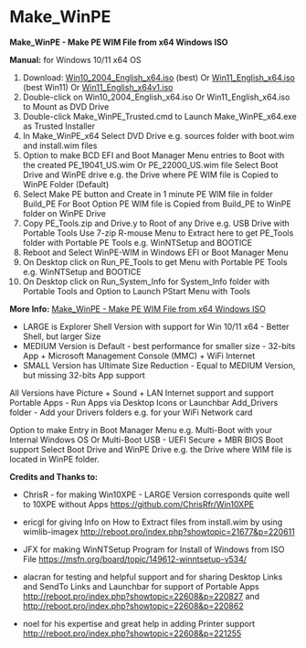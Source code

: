 # Make_WinPE
**Make_WinPE - Make PE WIM File from x64 Windows ISO**
 
**Manual:**  for Windows 10/11 x64 OS
 
1. Download:  [Win10_2004_English_x64.iso](https://tb.rg-adguard.net/public.php) (best)     Or  [Win11_English_x64.iso](https://www.heidoc.net/joomla/technology-science/microsoft/67-microsoft-windows-and-office-iso-download-tool) (best Win11)  Or    [Win11_English_x64v1.iso](https://www.microsoft.com/en-us/software-download/windows11)
2. Double-click on Win10_2004_English_x64.iso Or  Win11_English_x64.iso to Mount as DVD Drive
3. Double-click Make_WinPE_Trusted.cmd to Launch Make_WinPE_x64.exe as Trusted Installer
4. In Make_WinPE_x64 Select DVD Drive e.g. sources folder with boot.wim and install.wim files
5. Option to make BCD EFI and Boot Manager Menu entries to Boot with the created PE_19041_US.wim  Or  PE_22000_US.wim file
    Select Boot Drive and WinPE drive e.g. the Drive where PE WIM file is Copied to WinPE Folder (Default)
6. Select Make PE button and Create in 1 minute PE WIM file in folder Build_PE
   For Boot Option PE WIM file is Copied from Build_PE to WinPE folder on WinPE Drive
7. Copy PE_Tools.zip and Drive.y to Root of any Drive e.g. USB Drive with Portable Tools
   Use 7-zip R-mouse Menu to Extract here to get PE_Tools folder with Portable PE Tools e.g. WinNTSetup and BOOTICE
8. Reboot and Select WinPE-WIM in Windows EFI or Boot Manager Menu
9. On Desktop click on Run_PE_Tools to get Menu with Portable PE Tools e.g. WinNTSetup and BOOTICE
10. On Desktop click on Run_System_Info for System_Info folder with Portable Tools and Option to Launch PStart Menu with Tools

**More Info:** [Make_WinPE - Make PE WIM File from x64 Windows ISO](http://reboot.pro/index.php?showtopic=22608)
 
- LARGE is Explorer Shell Version with support for Win 10/11 x64 - Better Shell, but larger Size 
- MEDIUM Version is Default - best performance for smaller size - 32-bits App + Microsoft Management Console (MMC) + WiFi Internet
- SMALL Version has Ultimate Size Reduction - Equal to MEDIUM Version, but missing 32-bits App support

All Versions have Picture + Sound + LAN Internet support and support Portable Apps - Run Apps via Desktop Icons or Launchbar
Add_Drivers folder - Add your Drivers folders e.g. for your WiFi Network card

Option to make Entry in Boot Manager Menu e.g.  Multi-Boot with your Internal Windows OS Or Multi-Boot USB - UEFI Secure + MBR BIOS Boot support
Select Boot Drive and WinPE Drive e.g. the Drive where WIM file is located in WinPE folder.

**Credits and Thanks to:**
 
- ChrisR - for making Win10XPE - LARGE Version corresponds quite well to 10XPE without Apps
  https://github.com/ChrisRfr/Win10XPE

- ericgl for giving Info on How to Extract files from install.wim by using wimlib-imagex
  http://reboot.pro/index.php?showtopic=21677&p=220611

- JFX for making WinNTSetup Program for Install of Windows from ISO File
  https://msfn.org/board/topic/149612-winntsetup-v534/
  
- alacran for testing and helpful support and for sharing Desktop Links and SendTo Links and Launchbar for support of Portable Apps
  http://reboot.pro/index.php?showtopic=22608&p=220827  and  http://reboot.pro/index.php?showtopic=22608&p=220862
  
- noel for his expertise and great help in adding Printer support
  http://reboot.pro/index.php?showtopic=22608&p=221255

